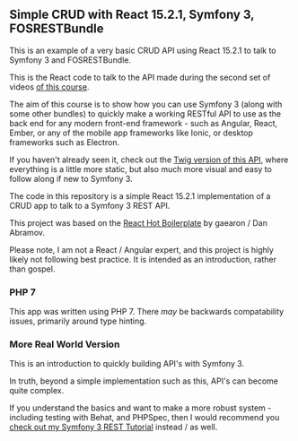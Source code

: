 ## Simple CRUD with React 15.2.1, Symfony 3, FOSRESTBundle

This is an example of a very basic CRUD API using React 15.2.1 to talk to Symfony 3 and FOSRESTBundle.

This is the React code to talk to the API made during the second set of videos [of this course][1].

The aim of this course is to show how you can use Symfony 3 (along with some other bundles) to quickly make a working
RESTful API to use as the back end for any modern front-end framework - such as Angular, React, Ember, or any of the
mobile app frameworks like Ionic, or desktop frameworks such as Electron.

If you haven't already seen it, check out the [Twig version of this API][2], where everything is a little more static,
but also much more visual and easy to follow along if new to Symfony 3.

The code in this repository is a simple React 15.2.1 implementation of a CRUD app to talk to a Symfony 3 REST API.

This project was based on the [React Hot Boilerplate][4] by gaearon / Dan Abramov.

Please note, I am not a React / Angular expert, and this project is highly likely not following best practice. It is
intended as an introduction, rather than gospel.

### PHP 7

This app was written using PHP 7. There *may* be backwards compatability issues, primarily around type hinting.

### More Real World Version

This is an introduction to quickly building API's with Symfony 3.

In truth, beyond a simple implementation such as this, API's can become quite complex.

If you understand the basics and want to make a more robust system - including testing with Behat, and PHPSpec, then I
would recommend you [check out my Symfony 3 REST Tutorial][3] instead / as well.

[1]: https://www.codereviewvideos.com/course/symfony-3-with-reactjs-and-angular
[2]: https://github.com/codereviewvideos/twig.symfony-3.crud
[3]: https://www.codereviewvideos.com/course/symfony-3-rest-tutorial
[4]: https://github.com/gaearon/react-hot-boilerplate.git
